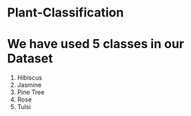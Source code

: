 # Plant-Classification

# We have used 5 classes in our Dataset
1.	Hibiscus
2.	Jasmine
3.	Pine Tree
4.	Rose 
5.	Tulsi
